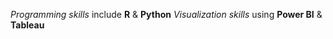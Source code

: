 _Programming skills_ include __R__ & __Python__
_Visualization skills_ using __Power BI__ & __Tableau__
